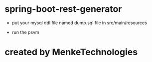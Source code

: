 # spring-boot-rest-generator


- put your mysql ddl file named dump.sql file in src/main/resources

- run the psvm

# created by MenkeTechnologies
